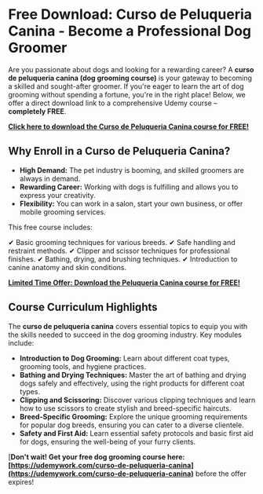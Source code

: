 # Free Download: Curso de Peluqueria Canina - Become a Professional Dog Groomer

Are you passionate about dogs and looking for a rewarding career? A **curso de peluqueria canina (dog grooming course)** is your gateway to becoming a skilled and sought-after groomer. If you're eager to learn the art of dog grooming without spending a fortune, you're in the right place! Below, we offer a direct download link to a comprehensive Udemy course – **completely FREE**.

[**Click here to download the Curso de Peluqueria Canina course for FREE!**](https://udemywork.com/curso-de-peluqueria-canina)

## Why Enroll in a Curso de Peluqueria Canina?

*   **High Demand:** The pet industry is booming, and skilled groomers are always in demand.
*   **Rewarding Career:** Working with dogs is fulfilling and allows you to express your creativity.
*   **Flexibility:** You can work in a salon, start your own business, or offer mobile grooming services.

This free course includes:

✔ Basic grooming techniques for various breeds.
✔ Safe handling and restraint methods.
✔ Clipper and scissor techniques for professional finishes.
✔ Bathing, drying, and brushing techniques.
✔ Introduction to canine anatomy and skin conditions.

[**Limited Time Offer: Download the Peluqueria Canina course for FREE!**](https://udemywork.com/curso-de-peluqueria-canina)

## Course Curriculum Highlights

The **curso de peluqueria canina** covers essential topics to equip you with the skills needed to succeed in the dog grooming industry. Key modules include:

*   **Introduction to Dog Grooming:** Learn about different coat types, grooming tools, and hygiene practices.
*   **Bathing and Drying Techniques:** Master the art of bathing and drying dogs safely and effectively, using the right products for different coat types.
*   **Clipping and Scissoring:** Discover various clipping techniques and learn how to use scissors to create stylish and breed-specific haircuts.
*   **Breed-Specific Grooming:** Explore the unique grooming requirements for popular dog breeds, ensuring you can cater to a diverse clientele.
*   **Safety and First Aid:** Learn essential safety protocols and basic first aid for dogs, ensuring the well-being of your furry clients.

[**Don't wait! Get your free dog grooming course here: [https://udemywork.com/curso-de-peluqueria-canina](https://udemywork.com/curso-de-peluqueria-canina)** before the offer expires!
